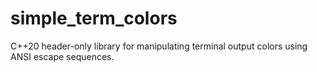 # simple_term_colors
C++20 header-only library for manipulating terminal output colors using ANSI escape sequences.
